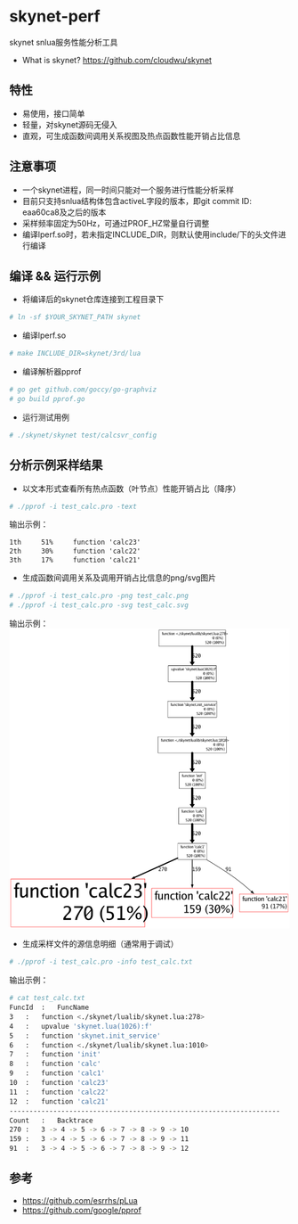 # skynet-perf
skynet snlua服务性能分析工具
* What is skynet? https://github.com/cloudwu/skynet

## 特性
* 易使用，接口简单
* 轻量，对skynet源码无侵入
* 直观，可生成函数间调用关系视图及热点函数性能开销占比信息

## 注意事项
* 一个skynet进程，同一时间只能对一个服务进行性能分析采样
* 目前只支持snlua结构体包含activeL字段的版本，即git commit ID: eaa60ca8及之后的版本
* 采样频率固定为50Hz，可通过PROF_HZ常量自行调整
* 编译lperf.so时，若未指定INCLUDE_DIR，则默认使用include/下的头文件进行编译

## 编译 && 运行示例
* 将编译后的skynet仓库连接到工程目录下
```bash
# ln -sf $YOUR_SKYNET_PATH skynet
```
* 编译lperf.so
```bash
# make INCLUDE_DIR=skynet/3rd/lua
```
* 编译解析器pprof
```bash
# go get github.com/goccy/go-graphviz
# go build pprof.go
```
* 运行测试用例
```bash
# ./skynet/skynet test/calcsvr_config
```

## 分析示例采样结果
* 以文本形式查看所有热点函数（叶节点）性能开销占比（降序）
```bash
# ./pprof -i test_calc.pro -text
```
输出示例：
```
1th	    51%	    function 'calc23'
2th	    30%	    function 'calc22'
3th	    17%	    function 'calc21'
```
* 生成函数间调用关系及调用开销占比信息的png/svg图片
```bash
# ./pprof -i test_calc.pro -png test_calc.png
# ./pprof -i test_calc.pro -svg test_calc.svg
```
输出示例：
![image](test/test_calc.png)
* 生成采样文件的源信息明细（通常用于调试）
```bash
# ./pprof -i test_calc.pro -info test_calc.txt
```
输出示例：
```bash
# cat test_calc.txt
FuncId	:	FuncName
3	:	function <./skynet/lualib/skynet.lua:278>
4	:	upvalue 'skynet.lua(1026):f'
5	:	function 'skynet.init_service'
6	:	function <./skynet/lualib/skynet.lua:1010>
7	:	function 'init'
8	:	function 'calc'
9	:	function 'calc1'
10	:	function 'calc23'
11	:	function 'calc22'
12	:	function 'calc21'
--------------------------------------------------------------------
Count	:	Backtrace
270	:	3 -> 4 -> 5 -> 6 -> 7 -> 8 -> 9 -> 10
159	:	3 -> 4 -> 5 -> 6 -> 7 -> 8 -> 9 -> 11
91	:	3 -> 4 -> 5 -> 6 -> 7 -> 8 -> 9 -> 12
```

## 参考
* https://github.com/esrrhs/pLua
* https://github.com/google/pprof